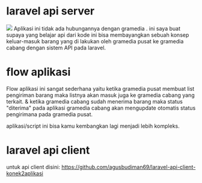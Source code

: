 # laravel api server
<img src="https://i.ibb.co/jVstTcw/1117-1.gif">
Aplikasi ini tidak ada hubungannya dengan gramedia .
ini saya buat supaya yang belajar api dari kode ini bisa membayangkan sebuah konsep keluar-masuk 
barang yang di lakukan oleh gramedia pusat ke gramedia cabang dengan sistem API pada laravel.

# flow aplikasi
Flow aplikasi ini sangat sederhana yaitu ketika gramedia pusat membuat list pengiriman barang maka listnya akan masuk juga ke gramedia cabang yang terkait.
& ketika gramedia cabang sudah menerima barang maka status "diterima" pada aplikasi gramedia cabang akan mengupdate otomatis status pengirimana pada gramedia pusat.

aplikasi/script ini bisa kamu kembangkan lagi menjadi lebih kompleks.

# laravel api client
untuk api client disini:
https://github.com/agusbudiman69/laravel-api-client-konek2aplikasi
